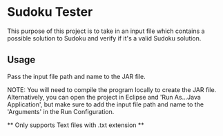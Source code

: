 # Sudoku Tester

This purpose of this project is to take in an input file which contains a possible solution to Sudoku and verify if it's a valid Sudoku solution.

## Usage 

Pass the input file path and name to the JAR file.

NOTE: You will need to compile the program locally to create the JAR file. Alternatively, you can open the project in Eclipse and 'Run As...Java Application', but make sure to add the input file path and name to the 'Arguments' in the Run Configuration. 

** Only supports Text files with .txt extension **